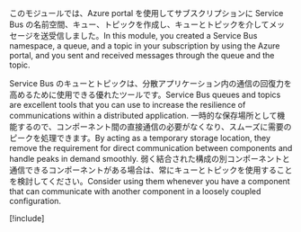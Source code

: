 <span data-ttu-id="8b14a-101">このモジュールでは、Azure portal を使用してサブスクリプションに Service Bus の名前空間、キュー、トピックを作成し、キューとトピックを介してメッセージを送受信しました。</span><span class="sxs-lookup"><span data-stu-id="8b14a-101">In this module, you created a Service Bus namespace, a queue, and a topic in your subscription by using the Azure portal, and you sent and received messages through the queue and the topic.</span></span>

<span data-ttu-id="8b14a-102">Service Bus のキューとトピックは、分散アプリケーション内の通信の回復力を高めるために使用できる優れたツールです。</span><span class="sxs-lookup"><span data-stu-id="8b14a-102">Service Bus queues and topics are excellent tools that you can use to increase the resilience of communications within a distributed application.</span></span> <span data-ttu-id="8b14a-103">一時的な保存場所として機能するので、コンポーネント間の直接通信の必要がなくなり、スムーズに需要のピークを処理できます。</span><span class="sxs-lookup"><span data-stu-id="8b14a-103">By acting as a temporary storage location, they remove the requirement for direct communication between components and handle peaks in demand smoothly.</span></span> <span data-ttu-id="8b14a-104">弱く結合された構成の別コンポーネントと通信できるコンポーネントがある場合は、常にキューとトピックを使用することを検討してください。</span><span class="sxs-lookup"><span data-stu-id="8b14a-104">Consider using them whenever you have a component that can communicate with another component in a loosely coupled configuration.</span></span>

[!include[](../../../includes/azure-sandbox-cleanup.md)]